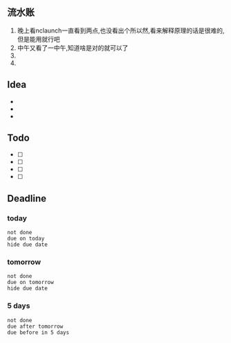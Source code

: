 ## 流水账
1. 晚上看nclaunch一直看到两点,也没看出个所以然,看来解释原理的话是很难的,但是能用就行吧
2. 中午又看了一中午,知道啥是对的就可以了
3. 
4. 

## Idea
- 
- 
- 

## Todo
- [ ] 
- [ ] 
- [ ] 
- [ ] 

## Deadline
### today
```tasks
not done
due on today
hide due date
```
### tomorrow
```tasks
not done
due on tomorrow
hide due date
```
### 5 days
```tasks
not done
due after tomorrow
due before in 5 days
```
